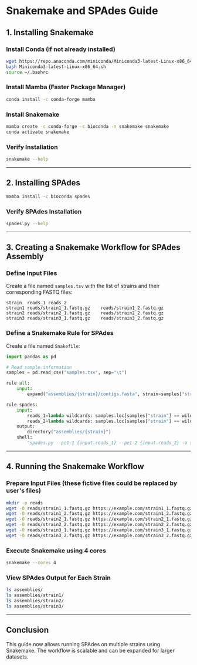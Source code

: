 # Snakemake and SPAdes Guide

## 1. Installing Snakemake

### Install Conda (if not already installed)
```bash
wget https://repo.anaconda.com/miniconda/Miniconda3-latest-Linux-x86_64.sh
bash Miniconda3-latest-Linux-x86_64.sh
source ~/.bashrc
```

### Install Mamba (Faster Package Manager)
```bash
conda install -c conda-forge mamba
```

### Install Snakemake
```bash
mamba create -c conda-forge -c bioconda -n snakemake snakemake
conda activate snakemake
```

### Verify Installation
```bash
snakemake --help
```

---

## 2. Installing SPAdes
```bash
mamba install -c bioconda spades
```

### Verify SPAdes Installation
```bash
spades.py --help
```

---

## 3. Creating a Snakemake Workflow for SPAdes Assembly

### Define Input Files
Create a file named `samples.tsv` with the list of strains and their corresponding FASTQ files:
```
strain	reads_1	reads_2
strain1	reads/strain1_1.fastq.gz	reads/strain1_2.fastq.gz
strain2	reads/strain2_1.fastq.gz	reads/strain2_2.fastq.gz
strain3	reads/strain3_1.fastq.gz	reads/strain3_2.fastq.gz
```

### Define a Snakemake Rule for SPAdes
Create a file named `Snakefile`:
```python
import pandas as pd

# Read sample information
samples = pd.read_csv("samples.tsv", sep="\t")

rule all:
    input:
        expand("assemblies/{strain}/contigs.fasta", strain=samples["strain"].tolist())

rule spades:
    input:
        reads_1=lambda wildcards: samples.loc[samples["strain"] == wildcards.strain, "reads_1"].values[0],
        reads_2=lambda wildcards: samples.loc[samples["strain"] == wildcards.strain, "reads_2"].values[0]
    output:
        directory("assemblies/{strain}")
    shell:
        "spades.py --pe1-1 {input.reads_1} --pe1-2 {input.reads_2} -o {output}"
```

---

## 4. Running the Snakemake Workflow

### Prepare Input Files (these fictive files could be replaced by user's files)
```bash
mkdir -p reads
wget -O reads/strain1_1.fastq.gz https://example.com/strain1_1.fastq.gz
wget -O reads/strain1_2.fastq.gz https://example.com/strain1_2.fastq.gz
wget -O reads/strain2_1.fastq.gz https://example.com/strain2_1.fastq.gz
wget -O reads/strain2_2.fastq.gz https://example.com/strain2_2.fastq.gz
wget -O reads/strain3_1.fastq.gz https://example.com/strain3_1.fastq.gz
wget -O reads/strain3_2.fastq.gz https://example.com/strain3_2.fastq.gz
```

### Execute Snakemake using 4 cores
```bash
snakemake --cores 4
```

### View SPAdes Output for Each Strain
```bash
ls assemblies/
ls assemblies/strain1/
ls assemblies/strain2/
ls assemblies/strain3/
```

---

## Conclusion
This guide now allows running SPAdes on multiple strains using Snakemake. 
The workflow is scalable and can be expanded for larger datasets.
